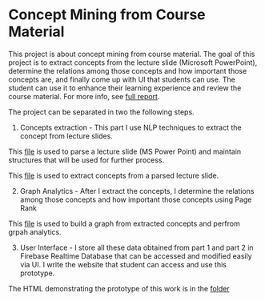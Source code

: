 # Concept Mining from Course Material

This project is about concept mining from course material. The goal of this project is to extract concepts from the lecture slide (Microsoft PowerPoint), determine the relations among those concepts and how important those concepts are, and finally come up with UI that students can use. The student can use it to enhance their learning experience and review the course material. For more info, see [full report](https://drive.google.com/file/d/1SCOWVFXG7RVE5w-NuPqLX6kT-kWU3PmS/view?usp=sharing).
 

The project can be separated in two the following steps.

1. Concepts extraction - This part I use NLP techniques to extract the concept from lecture
slides. 

This [file](powerpoint.py) is used to parse a lecture slide (MS Power Point) and maintain structures that will be used for further process.

This [file](concepts.py) is used to extract concepts from a parsed lecture slide.

2. Graph Analytics - After I extract the concepts, I determine the relations among those
concepts and how important those concepts using Page Rank

This [file](build_graph.py) is used to build a graph from extracted concepts and perfrom grpah analytics.

3. User Interface - I store all these data obtained from part 1 and part 2 in Firebase
Realtime Database that can be accessed and modified easily via UI. I write the website
that student can access and use this prototype.

The HTML demonstrating the prototype of this work is in the [folder](web)
